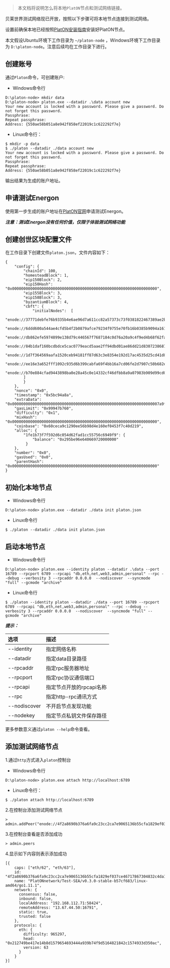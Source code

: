 
> 本文档将说明怎么将本地`PlatON`节点和测试网络链接。

贝莱世界测试网络现已开放，按照以下步骤可将本地节点连接到测试网络。

设置前确保本地已经按照[PlatON安装指南]([Chinese-Simplified]-安装指南)安装好PlatON节点。

本文假设Ubuntu环境下工作目录为 `~/platon-node` ，Windows环境下工作目录为 `D:\platon-node`。注意后续均在工作目录下进行。

## 创建账号

通过`Platon`命令，可创建账户:

- Windows命令行

```
D:\platon-node> mkdir data
D:\platon-node> platon.exe --datadir .\data account new
Your new account is locked with a password. Please give a password. Do not forget this password.
Passphrase:
Repeat passphrase:
Address: {550ae58b051a8e942f858ef22019c1c622292f7e}
```

- Linux命令行：

```
$ mkdir -p data
$ ./platon --datadir ./data account new
Your new account is locked with a password. Please give a password. Do not forget this password.
Passphrase:
Repeat passphrase:
Address: {550ae58b051a8e942f858ef22019c1c622292f7e}
```

输出结果为生成的账户地址。

## 申请测试Energon

使用第一步生成的账户地址在[PlatON官网](https://developer.platon.network/#/energon?lang=zh)申请测试Energon。

***注意：测试Energon没有任何价值，仅限于体验测试网络功能***

## 创建创世区块配置文件

在工作目录下创建文件`platon.json`，文件内容如下：

```
{
	"config": {
		"chainId": 100,
		"homesteadBlock": 1,
		"eip150Block": 2,
		"eip150Hash": "0x0000000000000000000000000000000000000000000000000000000000000000",
		"eip155Block": 3,
		"eip158Block": 3,
		"byzantiumBlock": 4,
		"cbft": {
			"initialNodes":  [
			   "enode://37771debfe76b9335b4e6ae96d7a611cc82a57373c73f0381822467389ae2b521325b755aacc71a66f26821bb83e231e0a87ed0e92d3e1a97af5963eb87063bd@3.0.225.115:16790",
			   "enode://6ddd600a544ae4cfd5b4f2b0879afce79234f9755e70fb16b0385b9094a161e328a20074044dcc7b80ea50b5929ad38417c7e3e2d550686250ed40f4f98f3dee@3.0.225.115:16791",
			   "enode://db862efe5974899e138d79c446567f7687184c0d76a20a9c4f9ed4b68f62fa15ae6a1adfd70cd57b870ef969f4fe7ef4225ecf64de3732389523dee87ed177e2@35.156.19.166:16790",
			   "enode://84b1daf160bcdbdce5cac0779eacd5aae2ff94dbd01ae86dd21d8307238687a78a5bcf9e446779fe3bffd206e24f43da5905a5fa4b80786beb6bea44447a9755@35.156.19.166:16791",
               "enode://1d7f364569aafa1520ceb94181ff87d63c3e8354e192d17ac4535d25cd41d857fa3fc7f388648bf092cebf5839cf93ac97e2e04d886cd31b858bb274f44da506@54.250.159.27:16790",
			   "enode://ee16e3a652fff1092c935d6b399cabfa69f4bb16a7cd06fe2d7907c50b682efcd76635dcbe5c6281943657478e897a8ed03c5577d3f817c15c8eb9eeb50bd215@54.67.96.43:16790",
		       "enode://b70e884cfad9443898ba0e28a45c0e14332cf46dfbb8a9a07983b909d99cd0586af2cc5ff579b4352170e42320a254cb57b84eb97d7be86a1bd48a058683033b@54.67.96.43:16791"
        ]
		}
	},
	"nonce": "0x0",
	"timestamp": "0x5bc94a8a",
	"extraData": "0x00000000000000000000000000000000000000000000000000000000000000007a9ff113afc63a33d11de571a679f914983a085d1e08972dcb449a02319c1661b931b1962bce02dfc6583885512702952b57bba0e307d4ad66668c5fc48a45dfeed85a7e41f0bdee047063066eae02910000000000000000000000000000000000000000000000000000000000000000000000000000000000000000000000000000000000000000000000000000000000",
	"gasLimit": "0x99947b760",
	"difficulty": "0x1",
	"mixHash": "0x0000000000000000000000000000000000000000000000000000000000000000",
	"coinbase": "0x60ceca9c1290ee56b98d4e160ef0453f7c40d219",
	"alloc": {
		"1fe1b73f7f592d6c054d62fad1cc55756c6949f9": {
			"balance": "0x295be96e640669720000000"
		 }
	},
	"number": "0x0",
	"gasUsed": "0x0",
	"parentHash": "0x0000000000000000000000000000000000000000000000000000000000000000"
}
```

## 初始化本地节点

- Windows命令行

```
D:\platon-node> platon.exe --datadir ./data init platon.json
```

- Linux命令行

```
$ ./platon --datadir ./data init platon.json
```

## 启动本地节点
- Windows命令行

```
D:\platon-node> platon.exe --identity platon --datadir .\data --port 16789 --rpcport 6789 --rpcapi "db,eth,net,web3,admin,personal" --rpc --debug --verbosity 3 --rpcaddr 0.0.0.0  --nodiscover  --syncmode "full" --gcmode "archive"
```

- Linux命令行

```
$ ./platon --identity platon --datadir ./data --port 16789 --rpcport 6789 --rpcapi "db,eth,net,web3,admin,personal" --rpc --debug --verbosity 3 --rpcaddr 0.0.0.0  --nodiscover  --syncmode "full" --gcmode "archive"
```

***提示：***

| 选项         | 描述                     |
|:------------ |:------------------------ |
| --identity   | 指定网络名称             |
| --datadir    | 指定data目录路径         |
| --rpcaddr    | 指定rpc服务器地址        |
| --rpcport    | 指定rpc协议通信端口      |
| --rpcapi     | 指定节点开放的rpcapi名称 |
| --rpc        | 指定http-rpc通讯方式     |
| --nodiscover | 不开启节点发现功能       |
| --nodekey    | 指定节点私钥文件保存路径 |

更多参数意义通过`platon --help`命令查看。

## 添加测试网络节点

1.通过`http`方式进入`platon`控制台

- Windows命令行

```
D:\platon-node> platon.exe attach http://localhost:6789
```

- Linux命令行：

```
$ ./platon attach http://localhost:6789
```

2.在控制台添加测试网络节点
```
> admin.addPeer("enode://4f2a8690b376a6fa9c23cc2ca7e9065136b55cfa1829ef037ce46717867304832c4da172e014354e96259fb4dec79f5f4c8da74bff8b03b1d86475d18143affc@13.67.44.50:16791")
```

3.在控制台查看是否添加成功
```
> admin.peers
```

4.显示如下内容则表示添加成功
```
[{
    caps: ["eth/62", "eth/63"],
    id: "4f2a8690b376a6fa9c23cc2ca7e9065136b55cfa1829ef037ce46717867304832c4da172e014354e96259fb4dec79f5f4c8da74bff8b03b1d86475d18143affc",
    name: "PlatONnetwork/Test-SEA/v0.3.0-stable-b57cf683/linux-amd64/go1.11.1",
    network: {
      consensus: false,
      inbound: false,
      localAddress: "192.168.112.71:58424",
      remoteAddress: "13.67.44.50:16791",
      static: true,
      trusted: false
    },
    protocols: {
      eth: {
        difficulty: 965297,
        head: "0x212749be417e14b8d1579654693444a939b74f9d5164821842c1574933d350ac",
        version: 63
      }
    }
}]
```
